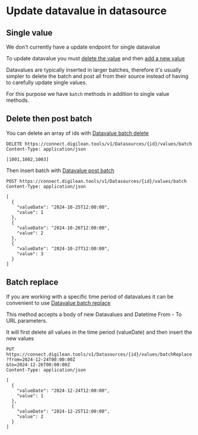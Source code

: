 # Update datavalue in datasource

## Single value

We don't currently have a update endpoint for single datavalue

To update datavalue you must [delete the value](/docs/operations/Datasources_DatasourceDeleteValue) and then [add a new value](/examples/datasource-value-post)

Datavalues are typically inserted in larger batches, therefore it's usually simpler to delete the batch and post all from their source instead of having to carefully update single values.

For this purpose we have `batch` methods in addition to single value methods.

## Delete then post batch

You can delete an array of ids with [Datavalue batch delete](/docs/operations/Datasources_DatasourceDeleteValuesBatch)

```http
DELETE https://connect.digilean.tools/v1/Datasources/{id}/values/batch 
Content-Type: application/json

[1001,1002,1003]
```

Then insert batch with [Datavalue post batch](/docs/operations/Datasources_DatasourceCreateValuesBatch)
```http
POST https://connect.digilean.tools/v1/Datasources/{id}/values/batch 
Content-Type: application/json

[
  {
    "valueDate": "2024-10-25T12:00:00",
    "value": 1
  },
  {
    "valueDate": "2024-10-26T12:00:00",
    "value": 2
  },
  {
    "valueDate": "2024-10-27T12:00:00",
    "value": 3
  }
]
```

## Batch replace

If you are working with a specific time period of datavalues it can be convenient to use [Datavalue batch replace](/docs/operations/Datasources_DatasourceValuesBatchReplace)

This method accepts a body of new Datavalues and Datetime From - To URL parameters.

It will first delete all values in the time period (valueDate) and then insert the new values

```http
PUT https://connect.digilean.tools/v1/Datasources/{id}/values/batchReplace
?from=2024-12-24T00:00:00Z
&to=2024-12-26T00:00:00Z 
Content-Type: application/json

[
  {
    "valueDate": "2024-12-24T12:00:00",
    "value": 1
  },
  {
    "valueDate": "2024-12-25T12:00:00",
    "value": 2
  }
]
```